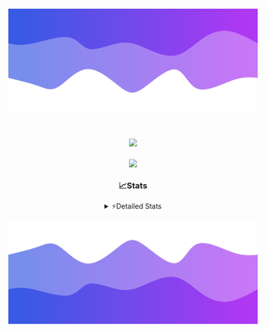 ![Header](./header.png)
<div align="center">

<h1 align="center">
  <a href="https://git.io/typing-svg">
    <img src="https://readme-typing-svg.herokuapp.com/?lines=Hello,+There!+%F0%9F%91%8B;This+is+chicho.;Owner+on+Ocean;&center=true&size=25">
  </a>
</h1>
  
<p align="center">
  <img src="https://lanyard.cnrad.dev/api/852683595378196480" />
</p>

### 📈Stats
<details>
    <summary> ⚡Detailed Stats</summary>
    <br/>

<!--START_SECTION:waka-->
![Code Time](http://img.shields.io/badge/Code%20Time-765%20hrs%2058%20mins-blue)

![Profile Views](http://img.shields.io/badge/Profile%20Views-2-blue)

**🐱 My GitHub Data** 

> 📦 75.6 kB Used in GitHub's Storage 
 > 
> 🏆 29 Contributions in the Year 2024
 > 
> 🚫 Not Opted to Hire
 > 
> 📜 15 Public Repositories 
 > 
> 🔑 7 Private Repositories 
 > 
**I'm a Night 🦉** 

```text
🌞 Morning                22 commits          █░░░░░░░░░░░░░░░░░░░░░░░░   05.57 % 
🌆 Daytime                54 commits          ███░░░░░░░░░░░░░░░░░░░░░░   13.67 % 
🌃 Evening                171 commits         ███████████░░░░░░░░░░░░░░   43.29 % 
🌙 Night                  148 commits         █████████░░░░░░░░░░░░░░░░   37.47 % 
```
📅 **I'm Most Productive on Tuesday** 

```text
Monday                   23 commits          █░░░░░░░░░░░░░░░░░░░░░░░░   05.82 % 
Tuesday                  108 commits         ███████░░░░░░░░░░░░░░░░░░   27.34 % 
Wednesday                80 commits          █████░░░░░░░░░░░░░░░░░░░░   20.25 % 
Thursday                 55 commits          ███░░░░░░░░░░░░░░░░░░░░░░   13.92 % 
Friday                   42 commits          ███░░░░░░░░░░░░░░░░░░░░░░   10.63 % 
Saturday                 34 commits          ██░░░░░░░░░░░░░░░░░░░░░░░   08.61 % 
Sunday                   53 commits          ███░░░░░░░░░░░░░░░░░░░░░░   13.42 % 
```


📊 **This Week I Spent My Time On** 

```text
🕑︎ Time Zone: America/Argentina/Buenos_Aires

💬 Programming Languages: 
JavaScript               1 hr 28 mins        ██████████████░░░░░░░░░░░   57.75 % 
Python                   44 mins             ███████░░░░░░░░░░░░░░░░░░   29.16 % 
YAML                     16 mins             ███░░░░░░░░░░░░░░░░░░░░░░   10.73 % 
HTML                     1 min               ░░░░░░░░░░░░░░░░░░░░░░░░░   01.22 % 
JSON                     1 min               ░░░░░░░░░░░░░░░░░░░░░░░░░   01.05 % 

🔥 Editors: 
VS Code                  2 hrs 33 mins       █████████████████████████   100.00 % 

🐱‍💻 Projects: 
Backend                  1 hr 47 mins        █████████████████░░░░░░░░   69.79 % 
chicho                   24 mins             ████░░░░░░░░░░░░░░░░░░░░░   15.86 % 
Unknown Project          22 mins             ████░░░░░░░░░░░░░░░░░░░░░   14.35 % 

💻 Operating System: 
Mac                      2 hrs 33 mins       █████████████████████████   100.00 % 
```

**I Mostly Code in JavaScript** 

```text
JavaScript               8 repos             ███████░░░░░░░░░░░░░░░░░░   26.67 % 
HTML                     7 repos             ██████░░░░░░░░░░░░░░░░░░░   23.33 % 
C#                       2 repos             ██░░░░░░░░░░░░░░░░░░░░░░░   06.67 % 
SCSS                     1 repo              █░░░░░░░░░░░░░░░░░░░░░░░░   03.33 % 
Batchfile                1 repo              █░░░░░░░░░░░░░░░░░░░░░░░░   03.33 % 
```




 Last Updated on 05/07/2024 18:17:59 UTC
<!--END_SECTION:waka-->
</details>

![Footer](./footer.png)
